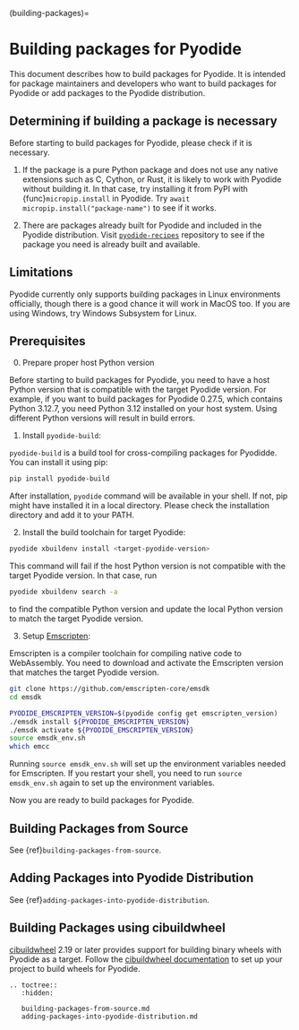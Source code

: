 (building-packages)=

# Building packages for Pyodide

This document describes how to build packages for Pyodide.
It is intended for package maintainers and developers who want to build packages
for Pyodide or add packages to the Pyodide distribution.

## Determining if building a package is necessary

Before starting to build packages for Pyodide, please check if it is necessary.

1. If the package is a pure Python package and does not use any native extensions
   such as C, Cython, or Rust, it is likely to work with Pyodide without building it.
   In that case, try installing it from PyPI with {func}`micropip.install` in Pyodide.
   Try `await micropip.install("package-name")` to see if it works.

2. There are packages already built for Pyodide and included in the Pyodide distribution.
   Visit [`pyodide-recipes`](https://github.com/pyodide/pyodide-recipes) repository to see
   if the package you need is already built and available.

## Limitations

Pyodide currently only supports building packages in Linux environments officially,
though there is a good chance it will work in MacOS too.
If you are using Windows, try Windows Subsystem for Linux.

## Prerequisites

0. Prepare proper host Python version

Before starting to build packages for Pyodide, you need to have a host Python version that is compatible
with the target Pyodide version. For example, if you want to build packages for Pyodide 0.27.5, which contains
Python 3.12.7, you need Python 3.12 installed on your host system. Using different Python versions will result
in build errors.

1. Install `pyodide-build`:

`pyodide-build` is a build tool for cross-compiling packages for Pyodidde. You can install it using pip:

```bash
pip install pyodide-build
```

After installation, `pyodide` command will be available in your shell. If not, pip might have installed it in a
local directory. Please check the installation directory and add it to your PATH.

2. Install the build toolchain for target Pyodide:

```bash
pyodide xbuildenv install <target-pyodide-version>
```

This command will fail if the host Python version is not compatible with the target Pyodide version.
In that case, run

```bash
pyodide xbuildenv search -a
```

to find the compatible Python version and update the local Python version to match the target Pyodide version.

3. Setup [Emscripten](https://github.com/emscripten-core/emscripten):

Emscripten is a compiler toolchain for compiling native code to WebAssembly.
You need to download and activate the Emscripten version that matches the target Pyodide version.

```bash
git clone https://github.com/emscripten-core/emsdk
cd emsdk

PYODIDE_EMSCRIPTEN_VERSION=$(pyodide config get emscripten_version)
./emsdk install ${PYODIDE_EMSCRIPTEN_VERSION}
./emsdk activate ${PYODIDE_EMSCRIPTEN_VERSION}
source emsdk_env.sh
which emcc
```

Running `source emsdk_env.sh` will set up the environment variables needed for Emscripten.
If you restart your shell, you need to run `source emsdk_env.sh` again to set up the environment variables.

Now you are ready to build packages for Pyodide.

## Building Packages from Source

See {ref}`building-packages-from-source`.

## Adding Packages into Pyodide Distribution

See {ref}`adding-packages-into-pyodide-distribution`.

## Building Packages using cibuildwheel

[cibuildwheel](https://cibuildwheel.pypa.io/en/stable/) 2.19 or later provides
support for building binary wheels with Pyodide as a target. Follow the
[cibuildwheel documentation](https://cibuildwheel.pypa.io/en/stable/setup/#pyodide-webassembly-builds-experimental)
to set up your project to build wheels for Pyodide.

```{eval-rst}
.. toctree::
   :hidden:

   building-packages-from-source.md
   adding-packages-into-pyodide-distribution.md
```
